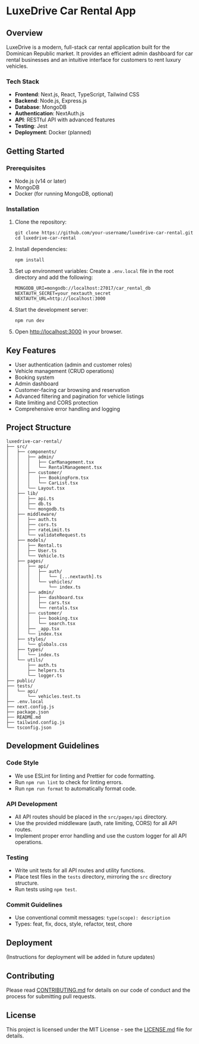 # LuxeDrive Car Rental App

## Overview

LuxeDrive is a modern, full-stack car rental application built for the Dominican Republic market. It provides an efficient admin dashboard for car rental businesses and an intuitive interface for customers to rent luxury vehicles.

### Tech Stack

- **Frontend**: Next.js, React, TypeScript, Tailwind CSS
- **Backend**: Node.js, Express.js
- **Database**: MongoDB
- **Authentication**: NextAuth.js
- **API**: RESTful API with advanced features
- **Testing**: Jest
- **Deployment**: Docker (planned)

## Getting Started

### Prerequisites

- Node.js (v14 or later)
- MongoDB
- Docker (for running MongoDB, optional)

### Installation

1. Clone the repository:

   ```
   git clone https://github.com/your-username/luxedrive-car-rental.git
   cd luxedrive-car-rental
   ```

2. Install dependencies:

   ```
   npm install
   ```

3. Set up environment variables:
   Create a `.env.local` file in the root directory and add the following:

   ```
   MONGODB_URI=mongodb://localhost:27017/car_rental_db
   NEXTAUTH_SECRET=your_nextauth_secret
   NEXTAUTH_URL=http://localhost:3000
   ```

4. Start the development server:

   ```
   npm run dev
   ```

5. Open [http://localhost:3000](http://localhost:3000) in your browser.

## Key Features

- User authentication (admin and customer roles)
- Vehicle management (CRUD operations)
- Booking system
- Admin dashboard
- Customer-facing car browsing and reservation
- Advanced filtering and pagination for vehicle listings
- Rate limiting and CORS protection
- Comprehensive error handling and logging

## Project Structure

```
luxedrive-car-rental/
├── src/
│   ├── components/
│   │   ├── admin/
│   │   │   ├── CarManagement.tsx
│   │   │   └── RentalManagement.tsx
│   │   ├── customer/
│   │   │   ├── BookingForm.tsx
│   │   │   └── CarList.tsx
│   │   └── Layout.tsx
│   ├── lib/
│   │   ├── api.ts
│   │   ├── db.ts
│   │   └── mongodb.ts
│   ├── middleware/
│   │   ├── auth.ts
│   │   ├── cors.ts
│   │   ├── rateLimit.ts
│   │   └── validateRequest.ts
│   ├── models/
│   │   ├── Rental.ts
│   │   ├── User.ts
│   │   └── Vehicle.ts
│   ├── pages/
│   │   ├── api/
│   │   │   ├── auth/
│   │   │   │   └── [...nextauth].ts
│   │   │   └── vehicles/
│   │   │       └── index.ts
│   │   ├── admin/
│   │   │   ├── dashboard.tsx
│   │   │   ├── cars.tsx
│   │   │   └── rentals.tsx
│   │   ├── customer/
│   │   │   ├── booking.tsx
│   │   │   └── search.tsx
│   │   ├── _app.tsx
│   │   └── index.tsx
│   ├── styles/
│   │   └── globals.css
│   ├── types/
│   │   └── index.ts
│   └── utils/
│       ├── auth.ts
│       ├── helpers.ts
│       └── logger.ts
├── public/
├── tests/
│   └── api/
│       └── vehicles.test.ts
├── .env.local
├── next.config.js
├── package.json
├── README.md
├── tailwind.config.js
└── tsconfig.json
```

## Development Guidelines

### Code Style

- We use ESLint for linting and Prettier for code formatting.
- Run `npm run lint` to check for linting errors.
- Run `npm run format` to automatically format code.

### API Development

- All API routes should be placed in the `src/pages/api` directory.
- Use the provided middleware (auth, rate limiting, CORS) for all API routes.
- Implement proper error handling and use the custom logger for all API operations.

### Testing

- Write unit tests for all API routes and utility functions.
- Place test files in the `tests` directory, mirroring the `src` directory structure.
- Run tests using `npm test`.

### Commit Guidelines

- Use conventional commit messages: `type(scope): description`
- Types: feat, fix, docs, style, refactor, test, chore

## Deployment

(Instructions for deployment will be added in future updates)

## Contributing

Please read [CONTRIBUTING.md](CONTRIBUTING.md) for details on our code of conduct and the process for submitting pull requests.

## License

This project is licensed under the MIT License - see the [LICENSE.md](LICENSE.md) file for details.
